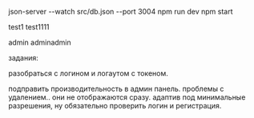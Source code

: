 json-server --watch src/db.json --port 3004
npm run dev
npm start

test1
test1111

admin
adminadmin

задания:


разобраться с логином и логаутом с токеном.


подправить производительность в админ панель. проблемы с удалением.. они не отображаются сразу. 
адаптив под минимальные разрешения, ну обязательно проверить логин и регистрация.

